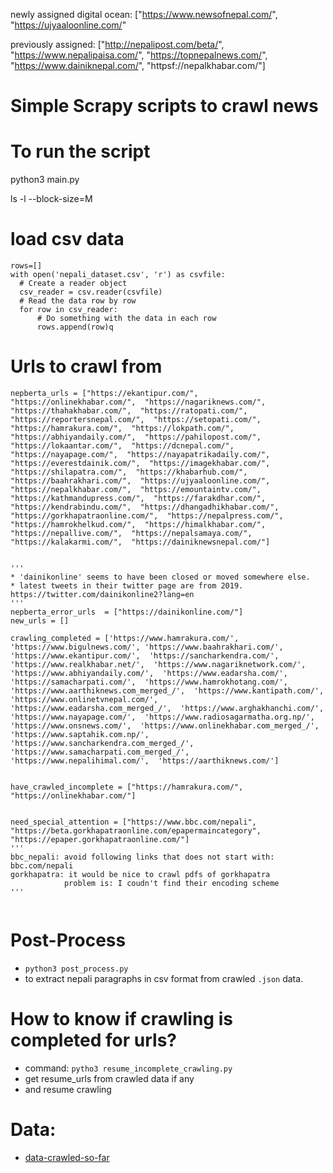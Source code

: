 newly assigned digital ocean:
["https://www.newsofnepal.com/",  "https://ujyaaloonline.com/"

previously assigned:
["http://nepalipost.com/beta/", "https://www.nepalipaisa.com/", "https://topnepalnews.com/", "https://www.dainiknepal.com/", "httpsf://nepalkhabar.com/"]

# Simple Scrapy scripts to crawl news

# To run the script
python3 main.py



ls -l --block-size=M



# load csv data
```
rows=[]
with open('nepali_dataset.csv', 'r') as csvfile:
  # Create a reader object
  csv_reader = csv.reader(csvfile)
  # Read the data row by row
  for row in csv_reader:
      # Do something with the data in each row
      rows.append(row)q
```

# Urls to crawl from
```
nepberta_urls = ["https://ekantipur.com/",  "https://onlinekhabar.com/",  "https://nagariknews.com/",  "https://thahakhabar.com/",  "https://ratopati.com/",  "https://reportersnepal.com/",  "https://setopati.com/",  "https://hamrakura.com/",  "https://lokpath.com/",  "https://abhiyandaily.com/",  "https://pahilopost.com/",  "https://lokaantar.com/",  "https://dcnepal.com/",  "https://nayapage.com/",  "https://nayapatrikadaily.com/",  "https://everestdainik.com/",  "https://imagekhabar.com/",  "https://shilapatra.com/",  "https://khabarhub.com/",  "https://baahrakhari.com/",  "https://ujyaaloonline.com/",  "https://nepalkhabar.com/",  "https://emountaintv.com/",  "https://kathmandupress.com/",  "https://farakdhar.com/",  "https://kendrabindu.com/",  "https://dhangadhikhabar.com/",  "https://gorkhapatraonline.com/",  "https://nepalpress.com/",  "https://hamrokhelkud.com/",  "https://himalkhabar.com/",  "https://nepallive.com/",  "https://nepalsamaya.com/",  "https://kalakarmi.com/",  "https://dainiknewsnepal.com/"]


'''
* 'dainikonline' seems to have been closed or moved somewhere else.
* latest tweets in their twitter page are from 2019. https://twitter.com/dainikonline2?lang=en
'''
nepberta_error_urls  = ["https://dainikonline.com/"]    
new_urls = []

crawling_completed = ['https://www.hamrakura.com/',  'https://www.bigulnews.com/', 'https://www.baahrakhari.com/',  'https://www.ekantipur.com/',  'https://sancharkendra.com/',  'https://www.realkhabar.net/',  'https://www.nagariknetwork.com/',  'https://www.abhiyandaily.com/',  'https://www.eadarsha.com/',  'https://samacharpati.com/',  'https://www.hamrokhotang.com/',  'https://www.aarthiknews.com_merged_/',  'https://www.kantipath.com/',  'https://www.onlinetvnepal.com/',  'https://www.eadarsha.com_merged_/',  'https://www.arghakhanchi.com/',  'https://www.nayapage.com/',  'https://www.radiosagarmatha.org.np/',  'https://www.onsnews.com/',  'https://www.onlinekhabar.com_merged_/',  'https://www.saptahik.com.np/',  'https://www.sancharkendra.com_merged_/',  'https://www.samacharpati.com_merged_/',  'https://www.nepalihimal.com/',  'https://aarthiknews.com/']


have_crawled_incomplete = ["https://hamrakura.com/", "https://onlinekhabar.com/"]


need_special_attention = ["https://www.bbc.com/nepali", "https://beta.gorkhapatraonline.com/epapermaincategory", "https://epaper.gorkhapatraonline.com/"]
'''
bbc_nepali: avoid following links that does not start with: bbc.com/nepali
gorkhapatra: it would be nice to crawl pdfs of gorkhapatra
            problem is: I coudn't find their encoding scheme
'''


```

# Post-Process
* `python3 post_process.py`
* to extract nepali paragraphs in csv format from crawled `.json` data.


# How to know if crawling is completed for urls?
* command: `pytho3 resume_incomplete_crawling.py`
* get resume_urls from crawled data if any
* and resume crawling

# Data:
* [data-crawled-so-far](https://drive.google.com/file/d/1d7qEqBd2YO98CcfcdTcFq-kDcHgm0eg0/edit)